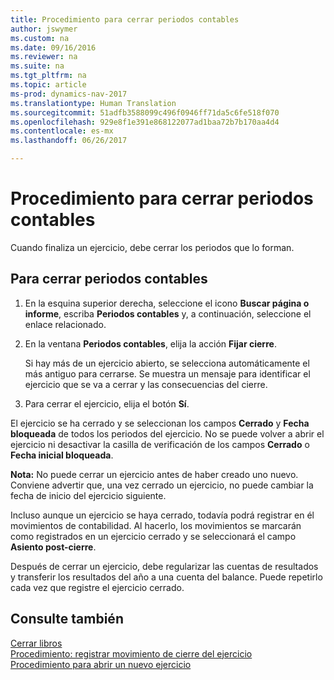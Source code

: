 ```yaml
---
title: Procedimiento para cerrar periodos contables
author: jswymer
ms.custom: na
ms.date: 09/16/2016
ms.reviewer: na
ms.suite: na
ms.tgt_pltfrm: na
ms.topic: article
ms-prod: dynamics-nav-2017
ms.translationtype: Human Translation
ms.sourcegitcommit: 51adfb3588099c496f0946ff71da5c6fe518f070
ms.openlocfilehash: 929e8f1e391e868122077ad1baa72b7b170aa4d4
ms.contentlocale: es-mx
ms.lasthandoff: 06/26/2017

---
```

# <a name="how-to-close-accounting-periods"></a>Procedimiento para cerrar periodos contables
Cuando finaliza un ejercicio, debe cerrar los periodos que lo forman.

## <a name="to-close-accounting-periods"></a>Para cerrar periodos contables
1. En la esquina superior derecha, seleccione el icono **Buscar página o informe**, escriba **Periodos contables** y, a continuación, seleccione el enlace relacionado.
2. En la ventana **Periodos contables**, elija la acción **Fijar cierre**.

    Si hay más de un ejercicio abierto, se selecciona automáticamente el más antiguo para cerrarse. Se muestra un mensaje para identificar el ejercicio que se va a cerrar y las consecuencias del cierre.
3. Para cerrar el ejercicio, elija el botón **Sí**.

El ejercicio se ha cerrado y se seleccionan los campos **Cerrado** y **Fecha bloqueada** de todos los periodos del ejercicio. No se puede volver a abrir el ejercicio ni desactivar la casilla de verificación de los campos **Cerrado** o **Fecha inicial bloqueada**.

**Nota:** No puede cerrar un ejercicio antes de haber creado uno nuevo. Conviene advertir que, una vez cerrado un ejercicio, no puede cambiar la fecha de inicio del ejercicio siguiente.

Incluso aunque un ejercicio se haya cerrado, todavía podrá registrar en él movimientos de contabilidad. Al hacerlo, los movimientos se marcarán como registrados en un ejercicio cerrado y se seleccionará el campo **Asiento post-cierre**.

Después de cerrar un ejercicio, debe regularizar las cuentas de resultados y transferir los resultados del año a una cuenta del balance. Puede repetirlo cada vez que registre el ejercicio cerrado.

## <a name="see-also"></a>Consulte también
[Cerrar libros](year-close-books.md)  
[Procedimiento: registrar movimiento de cierre del ejercicio](year-how-post-year-end-close-entry.md)  
[Procedimiento para abrir un nuevo ejercicio](finance-setup-how-open-new-fiscal-year.md)

